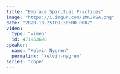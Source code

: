 ```yaml
---
title: "Embrace Spiritual Practices"
image: "https://i.imgur.com/IMKJkSA.png"
date: "2020-10-25T09:30:00.000Z"
video:
  type: "vimeo"
  id: 471953698
speaker:
  name: "Kelvin Nygren"
  permalink: "kelvin-nygren"
series: "cope"
---
```

